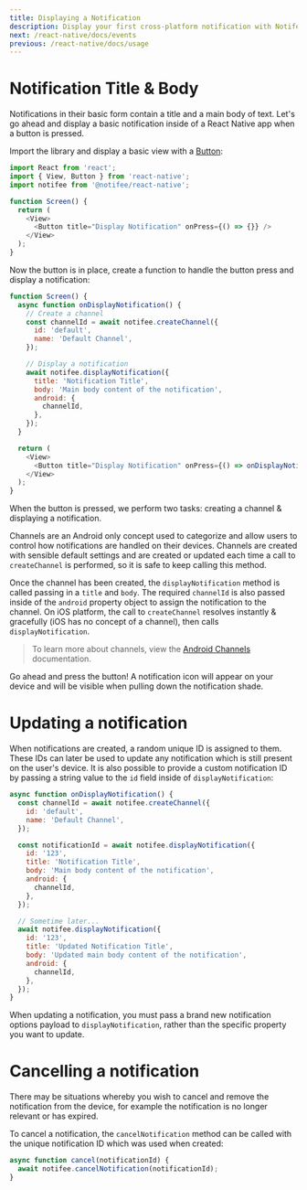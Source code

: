 ```yaml
---
title: Displaying a Notification
description: Display your first cross-platform notification with Notifee.
next: /react-native/docs/events
previous: /react-native/docs/usage
---
```


# Notification Title & Body

Notifications in their basic form contain a title and a main body of text. Let's go ahead and display a
basic notification inside of a React Native app when a button is pressed.

Import the library and display a basic view with a [Button](https://facebook.github.io/react-native/docs/button):

```js
import React from 'react';
import { View, Button } from 'react-native';
import notifee from '@notifee/react-native';

function Screen() {
  return (
    <View>
      <Button title="Display Notification" onPress={() => {}} />
    </View>
  );
}
```

Now the button is in place, create a function to handle the button press and display a notification:

```js
function Screen() {
  async function onDisplayNotification() {
    // Create a channel
    const channelId = await notifee.createChannel({
      id: 'default',
      name: 'Default Channel',
    });

    // Display a notification
    await notifee.displayNotification({
      title: 'Notification Title',
      body: 'Main body content of the notification',
      android: {
        channelId,
      },
    });
  }

  return (
    <View>
      <Button title="Display Notification" onPress={() => onDisplayNotification()} />
    </View>
  );
}
```

When the button is pressed, we perform two tasks: creating a channel & displaying a notification.

Channels are an Android only concept used to categorize and allow users to control how notifications are handled
on their devices. Channels are created with sensible default settings and are created or updated each time a
call to `createChannel` is performed, so it is safe to keep calling this method.

Once the channel has been created, the `displayNotification` method is called passing in a `title` and `body`. The required
`channelId` is also passed inside of the `android` property object to assign the notification to the channel. On iOS
platform, the call to `createChannel` resolves instantly & gracefully (iOS has no concept of a channel), then calls `displayNotification`.

> To learn more about channels, view the [Android Channels](/react-native/docs/android/channels) documentation.

Go ahead and press the button! A notification icon will appear on your device and will be visible when pulling down the
notification shade.

# Updating a notification

When notifications are created, a random unique ID is assigned to them. These IDs can later be used to update any
notification which is still present on the user's device. It is also possible to provide a custom notification ID by passing
a string value to the `id` field inside of `displayNotification`:

```js
async function onDisplayNotification() {
  const channelId = await notifee.createChannel({
    id: 'default',
    name: 'Default Channel',
  });

  const notificationId = await notifee.displayNotification({
    id: '123',
    title: 'Notification Title',
    body: 'Main body content of the notification',
    android: {
      channelId,
    },
  });

  // Sometime later...
  await notifee.displayNotification({
    id: '123',
    title: 'Updated Notification Title',
    body: 'Updated main body content of the notification',
    android: {
      channelId,
    },
  });
}
```

When updating a notification, you must pass a brand new notification options payload to `displayNotification`, rather
than the specific property you want to update.

# Cancelling a notification

There may be situations whereby you wish to cancel and remove the notification from the device, for example the notification
is no longer relevant or has expired.

To cancel a notification, the `cancelNotification` method can be called with the unique notification ID which was used
when created:

```js
async function cancel(notificationId) {
  await notifee.cancelNotification(notificationId);
}
```
